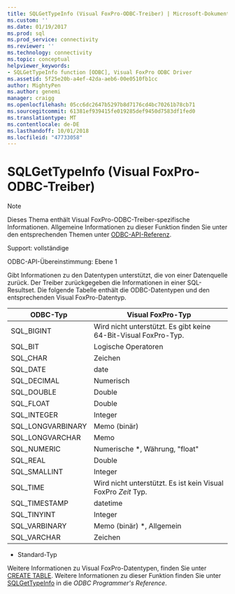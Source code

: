 ```yaml
---
title: SQLGetTypeInfo (Visual FoxPro-ODBC-Treiber) | Microsoft-Dokumentation
ms.custom: ''
ms.date: 01/19/2017
ms.prod: sql
ms.prod_service: connectivity
ms.reviewer: ''
ms.technology: connectivity
ms.topic: conceptual
helpviewer_keywords:
- SQLGetTypeInfo function [ODBC], Visual FoxPro ODBC Driver
ms.assetid: 5f25e20b-a4ef-42da-aeb6-00e0510fb1cc
author: MightyPen
ms.author: genemi
manager: craigg
ms.openlocfilehash: 05cc6dc2647b5297b8d7176cd4bc70261b78cb71
ms.sourcegitcommit: 61381ef939415fe019285def9450d7583df1fed0
ms.translationtype: MT
ms.contentlocale: de-DE
ms.lasthandoff: 10/01/2018
ms.locfileid: "47733058"
---
```

# <a name="sqlgettypeinfo-visual-foxpro-odbc-driver"></a>SQLGetTypeInfo (Visual FoxPro-ODBC-Treiber)
> [!NOTE]  
>  Dieses Thema enthält Visual FoxPro-ODBC-Treiber-spezifische Informationen. Allgemeine Informationen zu dieser Funktion finden Sie unter den entsprechenden Themen unter [ODBC-API-Referenz](../../odbc/reference/syntax/odbc-api-reference.md).  
  
 Support: vollständige  
  
 ODBC-API-Übereinstimmung: Ebene 1  
  
 Gibt Informationen zu den Datentypen unterstützt, die von einer Datenquelle zurück. Der Treiber zurückgegeben die Informationen in einer SQL-Resultset. Die folgende Tabelle enthält die ODBC-Datentypen und den entsprechenden Visual FoxPro-Datentyp.  
  
|ODBC-Typ|Visual FoxPro-Typ|  
|---------------|------------------------|  
|SQL_BIGINT|Wird nicht unterstützt. Es gibt keine 64-Bit-Visual FoxPro-Typ.|  
|SQL_BIT|Logische Operatoren|  
|SQL_CHAR|Zeichen|  
|SQL_DATE|date|  
|SQL_DECIMAL|Numerisch|  
|SQL_DOUBLE|Double|  
|SQL_FLOAT|Double|  
|SQL_INTEGER|Integer|  
|SQL_LONGVARBINARY|Memo (binär)|  
|SQL_LONGVARCHAR|Memo|  
|SQL_NUMERIC|Numerische *, Währung, "float"|  
|SQL_REAL|Double|  
|SQL_SMALLINT|Integer|  
|SQL_TIME|Wird nicht unterstützt. Es ist kein Visual FoxPro *Zeit* Typ.|  
|SQL_TIMESTAMP|datetime|  
|SQL_TINYINT|Integer|  
|SQL_VARBINARY|Memo (binär) *, Allgemein|  
|SQL_VARCHAR|Zeichen|  
  
 * Standard-Typ  
  
 Weitere Informationen zu Visual FoxPro-Datentypen, finden Sie unter [CREATE TABLE](../../odbc/microsoft/create-table-sql-command.md). Weitere Informationen zu dieser Funktion finden Sie unter [SQLGetTypeInfo](../../odbc/reference/syntax/sqlgettypeinfo-function.md) in die *ODBC Programmer's Reference*.
